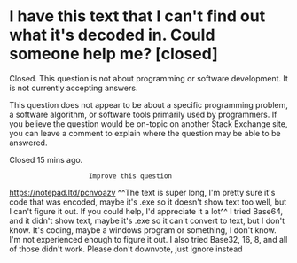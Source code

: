 
# I have this text that I can't find out what it's decoded in. Could someone help me? [closed]







Closed. This question is not about programming or software development. It is not currently accepting answers.
                        
                    










 This question does not appear to be about a specific programming problem, a software algorithm, or software tools primarily used by programmers. If you believe the question would be on-topic on another Stack Exchange site, you can leave a comment to explain where the question may be able to be answered.


Closed 15 mins ago.







                        Improve this question
                    



https://notepad.ltd/pcnvoazv
^^The text is super long, I'm pretty sure it's code that was encoded, maybe it's .exe so it doesn't show text too well, but I can't figure it out. If you could help, I'd appreciate it a lot^^
I tried Base64, and it didn't show text, maybe it's .exe so it can't convert to text, but I don't know. It's coding, maybe a windows program or something, I don't know. I'm not experienced enough to figure it out. I also tried Base32, 16, 8, and all of those didn't work.
Please don't downvote, just ignore instead

        